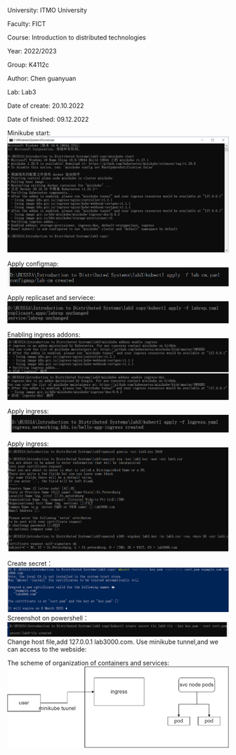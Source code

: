 University: ITMO University

Faculty: FICT

Course: Introduction to distributed technologies

Year: 2022/2023

Group: K4112c

Author: Chen guanyuan

Lab: Lab3

Date of create: 20.10.2022

Date of finished: 09.12.2022

Minikube start:
![Alt text](https://github.com/RIGHT-WOOD/2022_2023-introduction_to_distributed_technologies-k4113c-Guanyuan_Chen/blob/main/lab3%20copy/1.png)

Apply configmap:
![Alt text](https://github.com/RIGHT-WOOD/2022_2023-introduction_to_distributed_technologies-k4113c-Guanyuan_Chen/blob/main/lab3%20copy/2.png)

Apply replicaset and serviece:
![Alt text](https://github.com/RIGHT-WOOD/2022_2023-introduction_to_distributed_technologies-k4113c-Guanyuan_Chen/blob/main/lab3%20copy/3.png)

Enabling ingress addons:
![Alt text](https://github.com/RIGHT-WOOD/2022_2023-introduction_to_distributed_technologies-k4113c-Guanyuan_Chen/blob/main/lab3%20copy/4.png)
![Alt text](https://github.com/RIGHT-WOOD/2022_2023-introduction_to_distributed_technologies-k4113c-Guanyuan_Chen/blob/main/lab3%20copy/5.png)

Apply ingress:
![Alt text](https://github.com/RIGHT-WOOD/2022_2023-introduction_to_distributed_technologies-k4113c-Guanyuan_Chen/blob/main/lab3%20copy/6.png)

Apply ingress:
![Alt text](https://github.com/RIGHT-WOOD/2022_2023-introduction_to_distributed_technologies-k4113c-Guanyuan_Chen/blob/main/lab3%20copy/7.png)

Create secret：
![Alt text](https://github.com/RIGHT-WOOD/2022_2023-introduction_to_distributed_technologies-k4113c-Guanyuan_Chen/blob/main/lab3%20copy/8.png)
Screenshot on powershell：
![Alt text](https://github.com/RIGHT-WOOD/2022_2023-introduction_to_distributed_technologies-k4113c-Guanyuan_Chen/blob/main/lab3%20copy/9.png)
Change host file,add 127.0.0.1 lab3000.com.
Use minikube tunnel,and we can access to the webside:

The scheme of organization of containers and services:
![Alt text](https://github.com/RIGHT-WOOD/2022_2023-introduction_to_distributed_technologies-k4113c-Guanyuan_Chen/blob/main/lab3%20copy/lab3.1.png)

